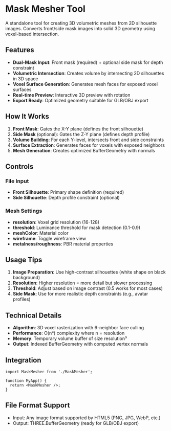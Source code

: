 # Mask Mesher Tool

A standalone tool for creating 3D volumetric meshes from 2D silhouette images. Converts front/side mask images into solid 3D geometry using voxel-based intersection.

## Features

- **Dual-Mask Input**: Front mask (required) + optional side mask for depth constraint
- **Volumetric Intersection**: Creates volume by intersecting 2D silhouettes in 3D space
- **Voxel Surface Generation**: Generates mesh faces for exposed voxel surfaces
- **Real-time Preview**: Interactive 3D preview with rotation
- **Export Ready**: Optimized geometry suitable for GLB/OBJ export

## How It Works

1. **Front Mask**: Gates the X-Y plane (defines the front silhouette)
2. **Side Mask** (optional): Gates the Z-Y plane (defines depth profile)
3. **Volume Building**: For each Y-level, intersects front and side constraints
4. **Surface Extraction**: Generates faces for voxels with exposed neighbors
5. **Mesh Generation**: Creates optimized BufferGeometry with normals

## Controls

### File Input
- **Front Silhouette**: Primary shape definition (required)
- **Side Silhouette**: Depth profile constraint (optional)

### Mesh Settings
- **resolution**: Voxel grid resolution (16-128)
- **threshold**: Luminance threshold for mask detection (0.1-0.9)
- **meshColor**: Material color
- **wireframe**: Toggle wireframe view
- **metalness/roughness**: PBR material properties

## Usage Tips

1. **Image Preparation**: Use high-contrast silhouettes (white shape on black background)
2. **Resolution**: Higher resolution = more detail but slower processing
3. **Threshold**: Adjust based on image contrast (0.5 works for most cases)
4. **Side Mask**: Use for more realistic depth constraints (e.g., avatar profiles)

## Technical Details

- **Algorithm**: 3D voxel rasterization with 6-neighbor face culling
- **Performance**: O(n³) complexity where n = resolution
- **Memory**: Temporary volume buffer of size resolution³
- **Output**: Indexed BufferGeometry with computed vertex normals

## Integration

```tsx
import MaskMesher from './MaskMesher';

function MyApp() {
  return <MaskMesher />;
}
```

## File Format Support

- Input: Any image format supported by HTML5 (PNG, JPG, WebP, etc.)
- Output: THREE.BufferGeometry (ready for GLB/OBJ export)
